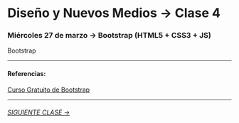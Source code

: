 # Diseño y Nuevos Medios → Clase 4  

### Miércoles 27 de marzo → Bootstrap (HTML5 + CSS3 + JS)

Bootstrap



- - - - - - 

#### Referencias:

[Curso Gratuito de Bootstrap](https://codigofacilito.com/cursos/bootstrap)

- - - - - - - 

###### [SIGUIENTE CLASE →](https://github.com/profesorfaco/dno037-2019/tree/gh-pages/clase-05)
